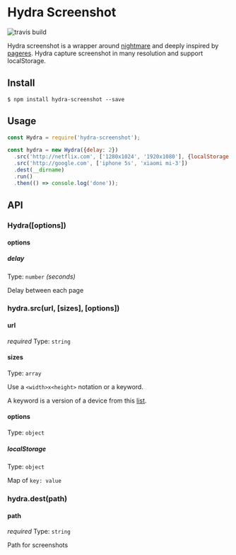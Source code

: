 # Hydra Screenshot

![travis build](https://img.shields.io/travis/superphung/hydra-screenshot.svg)

Hydra screenshot is a wrapper around [nightmare](https://github.com/segmentio/nightmare) and deeply inspired by [pageres](https://github.com/sindresorhus/pageres). Hydra capture screenshot in many resolution and support localStorage.

## Install

```
$ npm install hydra-screenshot --save
```

## Usage

```js
const Hydra = require('hydra-screenshot');

const hydra = new Hydra({delay: 2})
  .src('http://netflix.com', ['1280x1024', '1920x1080'], {localStorage: {token: '123'}})
  .src('http://google.com', ['iphone 5s', 'xiaomi mi-3'])
  .dest(__dirname)
  .run()
  .then(() => console.log('done'));
```

## API

### Hydra([options])

#### options

##### delay

Type: `number` *(seconds)*

Delay between each page

### hydra.src(url, [sizes], [options])

#### url

*required*
Type: `string`

#### sizes

Type: `array`

Use a `<width>x<height>` notation or a keyword.

A keyword is a version of a device from this [list](http://viewportsizes.com).

#### options

Type: `object`

##### localStorage

Type: `object`

Map of `key: value`

### hydra.dest(path)

#### path

*required*
Type: `string`

Path for screenshots
